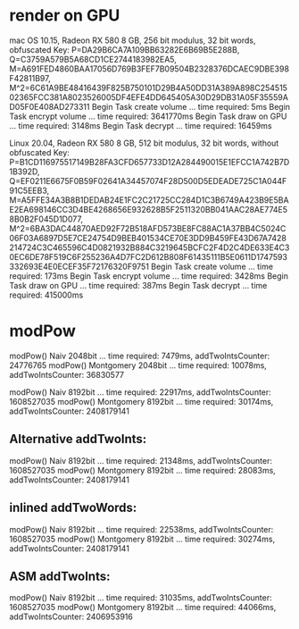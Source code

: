 
# render on GPU
mac OS 10.15, Radeon RX 580 8 GB, 256 bit modulus, 32 bit words, obfuscated
Key: P=DA29B6CA7A109BB63282E6B69B5E288B, Q=C3759A579B5A68CD1CE2744183982EA5, M=A691FED4860BAA17056D769B3FEF7B09504B2328376DCAEC9DBE398F42811B97, M^2=6C61A9BE48416439F825B750101D29B4A50DD31A389A898C25451502365FCC381A8023526005DF4EFE4DD645405A30D29DB31A05F35559AD05F0E408AD273311
Begin Task create volume ... time required: 5ms
Begin Task encrypt volume ... time required: 3641770ms
Begin Task draw on GPU ... time required: 3148ms
Begin Task decrypt ... time required: 16459ms


Linux 20.04, Radeon RX 580 8 GB, 512 bit modulus, 32 bit words, without obfuscated
Key: P=B1CD116975517149B28FA3CFD657733D12A284490015E1EFCC1A742B7D1B392D, Q=EF0211E6675F0B59F02641A34457074F28D500D5EDEADE725C1A044F91C5EEB3, M=A5FFE34A3B8B1DEDAB24E1FC2C21725CC284D1C3B6749A423B9E5BAE2EA698146CC3D4BE4268656E932628B5F2511320BB041AAC28AE774E58B0B2F045D1D077, M^2=6BA3DAC44870AED92F72B518AFD573BE8FC88AC1A37BB4C5024C06F03A6897D5E7CE24754D9BEB401534CE70E3DD9B459FE43D67A7428214724C3C465596C4D0821932B884C3219645BCFC2F4D2C4DE633E4C30EC6DE78F519C6F255236A4D7FC2D612B808F61435111B5E0611D1747593332693E4E0ECEF35F72176320F9751
Begin Task create volume ... time required: 173ms
Begin Task encrypt volume ... time required: 3428ms
Begin Task draw on GPU ... time required: 387ms
Begin Task decrypt ... time required: 415000ms



# modPow
modPow() Naiv 2048bit        ... time required:  7479ms, addTwoIntsCounter: 24776765
modPow() Montgomery 2048bit  ... time required: 10078ms, addTwoIntsCounter: 36830577


modPow() Naiv  8192bit       ... time required: 22917ms, addTwoIntsCounter: 1608527035
modPow() Montgomery 8192bit  ... time required: 30174ms, addTwoIntsCounter: 2408179141

## Alternative addTwoInts:
modPow() Naiv  8192bit       ... time required: 21348ms, addTwoIntsCounter: 1608527035
modPow() Montgomery 8192bit  ... time required: 28083ms, addTwoIntsCounter: 2408179141

## inlined addTwoWords:
modPow() Naiv  8192bit       ... time required: 22538ms, addTwoIntsCounter: 1608527035
modPow() Montgomery 8192bit  ... time required: 30274ms, addTwoIntsCounter: 2408179141


## ASM addTwoInts:
modPow() Naiv  8192bit       ... time required: 31035ms, addTwoIntsCounter: 1608527035
modPow() Montgomery 8192bit  ... time required: 44066ms, addTwoIntsCounter: 2406953916
